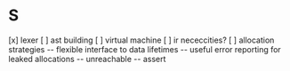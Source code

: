 # S

[x] lexer
[ ] ast building
[ ] virtual machine
[ ] ir nececcities?
[ ] allocation strategies
    -- flexible interface to data lifetimes
    -- useful error reporting for leaked allocations
    -- unreachable
    -- assert

